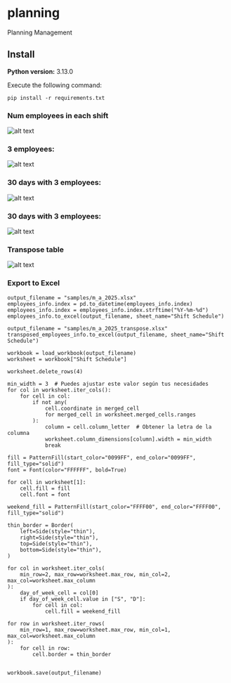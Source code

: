 # planning
Planning Management

## Install 

**Python version:** 3.13.0

Execute the following command:
```
pip install -r requirements.txt
````

### Num employees in each shift

![alt text](doc/all_employees_in_shift.png)

### 3 employees:

![alt text](doc/3_employees_with_2_shifts.png)

### 30 days with 3 employees:

![alt text](doc/30_days.png)

### 30 days with 3 employees:

![alt text](doc/30_days.png)

 ### Transpose table

![alt text](doc/transpose_table.png)

### Export to Excel
```
output_filename = "samples/m_a_2025.xlsx"
employees_info.index = pd.to_datetime(employees_info.index)
employees_info.index = employees_info.index.strftime("%Y-%m-%d")
employees_info.to_excel(output_filename, sheet_name="Shift Schedule")
```

```
output_filename = "samples/m_a_2025_transpose.xlsx"
transposed_employees_info.to_excel(output_filename, sheet_name="Shift Schedule")

workbook = load_workbook(output_filename)
worksheet = workbook["Shift Schedule"]

worksheet.delete_rows(4)

min_width = 3  # Puedes ajustar este valor según tus necesidades
for col in worksheet.iter_cols():
    for cell in col:
        if not any(
            cell.coordinate in merged_cell
            for merged_cell in worksheet.merged_cells.ranges
        ):
            column = cell.column_letter  # Obtener la letra de la columna
            worksheet.column_dimensions[column].width = min_width
            break

fill = PatternFill(start_color="0099FF", end_color="0099FF", fill_type="solid")
font = Font(color="FFFFFF", bold=True)

for cell in worksheet[1]:
    cell.fill = fill
    cell.font = font

weekend_fill = PatternFill(start_color="FFFF00", end_color="FFFF00", fill_type="solid")

thin_border = Border(
    left=Side(style="thin"),
    right=Side(style="thin"),
    top=Side(style="thin"),
    bottom=Side(style="thin"),
)

for col in worksheet.iter_cols(
    min_row=2, max_row=worksheet.max_row, min_col=2, max_col=worksheet.max_column
):
    day_of_week_cell = col[0]
    if day_of_week_cell.value in ["S", "D"]:
        for cell in col:
            cell.fill = weekend_fill

for row in worksheet.iter_rows(
    min_row=1, max_row=worksheet.max_row, min_col=1, max_col=worksheet.max_column
):
    for cell in row:
        cell.border = thin_border


workbook.save(output_filename)
```